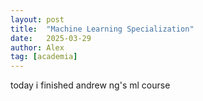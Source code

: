 ```yaml
---
layout: post
title:  "Machine Learning Specialization"
date:   2025-03-29
author: Alex
tag: [academia]
---
```


today i finished andrew ng's ml course